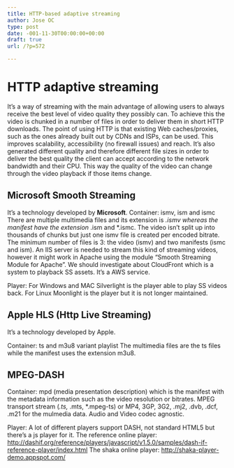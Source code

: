 ```yaml
---
title: HTTP-based adaptive streaming
author: Jose OC
type: post
date: -001-11-30T00:00:00+00:00
draft: true
url: /?p=572

---
```

# HTTP adaptive streaming

It&#8217;s a way of streaming with the main advantage of allowing users to always receive the best level of video quality they possibly can. To achieve this the video is chunked in a number of files in order to deliver them in short HTTP downloads. The point of using HTTP is that existing Web caches/proxies, such as the ones already built out by CDNs and ISPs, can be used. This improves scalability, accessibility (no firewall issues) and reach. It&#8217;s also generated different quality and therefore different file sizes in order to deliver the best quality the client can accept according to the network bandwidth and their CPU. This way the quality of the video can change through the video playback if those items change.

## Microsoft Smooth Streaming

It&#8217;s a technology developed by **Microsoft**. Container: ismv, ism and ismc There are multiple multimedia files and its extension is _.ismv whereas the manifest have the extension_ .ism and *.ismc. The video isn&#8217;t split up into thousands of chunks but just one ismv file is created per encoded bitrate. The minimum number of files is 3: the video (ismv) and two manifests (ismc and ism). An IIS server is needed to stream this kind of streaming videos, however it might work in Apache using the module &#8220;Smooth Streaming Module for Apache&#8221;. We should investigate about CloudFront which is a system to playback SS assets. It&#8217;s a AWS service.

Player: For Windows and MAC Silverlight is the player able to play SS videos back. For Linux Moonlight is the player but it is not longer maintained.

## Apple HLS (Http Live Streaming)

It&#8217;s a technology developed by Apple.

Container: ts and m3u8 variant playlist The multimedia files are the ts files while the manifest uses the extension m3u8.

## MPEG-DASH

Container: mpd (media presentation description) which is the manifest with the metadata information such as the video resolution or bitrates. MPEG transport stream (_.ts,_ .mts, *.mpeg-ts) or MP4, 3GP, 3G2, .mj2, .dvb, .dcf, .m21 for the mulmedia data. Audio and Video codec agnostic.

Player: A lot of different players support DASH, not standard HTML5 but there&#8217;s a js player for it. The reference online player: <http://dashif.org/reference/players/javascript/v1.5.0/samples/dash-if-reference-player/index.html> The shaka online player: <http://shaka-player-demo.appspot.com/>
